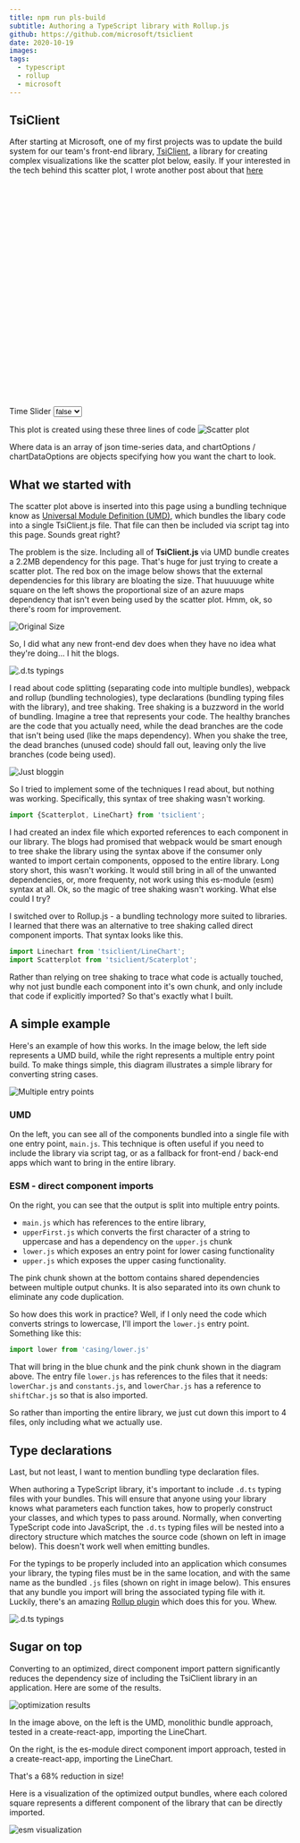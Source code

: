 ```yaml
---
title: npm run pls-build
subtitle: Authoring a TypeScript library with Rollup.js
github: https://github.com/microsoft/tsiclient
date: 2020-10-19
images:
tags:
  - typescript
  - rollup
  - microsoft
---
```


## TsiClient
After starting at Microsoft, one of my first projects was to update the build system for our team's front-end library, [TsiClient](https://github.com/microsoft/tsiclient), a library for creating complex visualizations like the scatter plot below, easily.  If your interested in the tech behind this scatter plot, I wrote another post about that [here](/projects/iot_tsi_internship/)

<div id="tsi-root" style="height: 400px;">
</div>
<div>
    <label>Time Slider</label>
    <select onchange='(function(){ toggleChartOption("isTemporal", (event.target.value === "true")) })(event)'>
            <option value="true">true</option>
            <option value="false" selected="">false</option>
    </select>
</div>

This plot is created using these three lines of code
![Scatter plot](/img/authoring-library/umd_script.png)

Where data is an array of json time-series data, and chartOptions / chartDataOptions are objects specifying how you want the chart to look.  

## What we started with
The scatter plot above is inserted into this page using a bundling technique know as [Universal Module Definition (UMD)](https://github.com/umdjs/umd), which bundles the libary code into a single TsiClient.js file.  That file can then be included via script tag into this page.  Sounds great right?

The problem is the size.  Including all of **TsiClient.js** via UMD bundle creates a 2.2MB dependency for this page.  That's huge for just trying to create a scatter plot.  The red box on the image below shows that the external dependencies for this library are bloating the size.  That huuuuuge white square on the left shows the proportional size of an azure maps dependency that isn't even being used by the scatter plot.  Hmm, ok, so there's room for improvement.

![Original Size](/img/authoring-library/original-size.png)

So, I did what any new front-end dev does when they have no idea what they're doing... I hit the blogs.

![.d.ts typings](/img/authoring-library/tldr.png)

I read about code splitting (separating code into multiple bundles), webpack and rollup (bundling technologies), type declarations (bundling typing files with the library), and tree shaking.  Tree shaking is a buzzword in the world of bundling.  Imagine a tree that represents your code.  The healthy branches are the code that you actually need, while the dead branches are the code that isn't being used (like the maps dependency).  When you shake the tree, the dead branches (unused code) should fall out, leaving only the live branches (code being used).

![Just bloggin](/img/authoring-library/bloggin.png)



So I tried to implement some of the techniques I read about, but nothing was working.  Specifically, this syntax of tree shaking wasn't working.  

```js
import {Scatterplot, LineChart} from 'tsiclient';
```

I had created an index file which exported references to each component in our library.  The blogs had promised that webpack would be smart enough to tree shake the library using the syntax above if the consumer only wanted to import certain components, opposed to the entire library.  Long story short, this wasn't working.  It would still bring in all of the unwanted dependencies, or, more frequenty, not work using this es-module (esm) syntax at all. Ok, so the magic of tree shaking wasn't working.  What else could I try?

I switched over to Rollup.js - a bundling technology more suited to libraries.  I learned that there was an alternative to tree shaking called direct component imports.  That syntax looks like this.

```js
import Linechart from 'tsiclient/LineChart';
import Scatterplot from 'tsiclient/Scaterplot';
```

Rather than relying on tree shaking to trace what code is actually touched, why not just bundle each component into it's own chunk, and only include that code if explicitly imported?  So that's exactly what I built.


## A simple example

Here's an example of how this works.  In the image below, the left side represents a UMD build, while the right represents a multiple entry point build.  To make things simple, this diagram illustrates a simple library for converting string cases.   

![Multiple entry points](/img/authoring-library/umd_vs_direct.png)

### UMD
On the left, you can see all of the components bundled into a single file with one entry point, `main.js`.  This technique is often useful if you need to include the library via script tag, or as a fallback for front-end / back-end apps which want to bring in the entire library.

### ESM - direct component imports
On the right, you can see that the output is split into multiple entry points.  

- `main.js` which has references to the entire library, 
- `upperFirst.js` which converts the first character of a string to uppercase and has a dependency on the `upper.js` chunk
- `lower.js` which exposes an entry point for lower casing functionality
- `upper.js` which exposes the upper casing functionality.

The pink chunk shown at the bottom contains shared dependencies between multiple output chunks. It is also separated into its own chunk to eliminate any code duplication.

So how does this work in practice?  Well, if I only need the code which converts strings to lowercase, I'll import the `lower.js` entry point.  Something like this:

```js
import lower from 'casing/lower.js'
```

That will bring in the blue chunk and the pink chunk shown in the diagram above.  The entry file `lower.js` has references to the files that it needs: `lowerChar.js` and `constants.js`, and `lowerChar.js` has a reference to `shiftChar.js` so that is also imported.

So rather than importing the entire library, we just cut down this import to 4 files, only including what we actually use.

## Type declarations
Last, but not least, I want to mention bundling type declaration files.

When authoring a TypeScript library, it's important to include `.d.ts` typing files with your bundles.  This will ensure that anyone using your library knows what parameters each function takes, how to properly construct your classes, and which types to pass around. Normally, when converting TypeScript code into JavaScript, the `.d.ts` typing files will be nested into a directory structure which matches the source code (shown on left in image below).  This doesn't work well when emitting bundles.  

For the typings to be properly included into an application which consumes your library, the typing files must be in the same location, and with the same name as the bundled `.js` files (shown on right in image below).  This ensures that any bundle you import will bring the associated typing file with it.  Luckily, there's an amazing [Rollup plugin](https://github.com/wessberg/rollup-plugin-ts) which does this for you.  Whew.

![.d.ts typings](/img/authoring-library/typing.png)


## Sugar on top
Converting to an optimized, direct component import pattern significantly reduces the dependency size of including the TsiClient library in an application.  Here are some of the results.

![optimization results](/img/authoring-library/size_reduction.png)

In the image above, on the left is the UMD, monolithic bundle approach, tested in a create-react-app, importing the LineChart.

On the right, is the es-module direct component import approach, tested in a create-react-app, importing the LineChart.

That's a 68% reduction in size!

Here is a visualization of the optimized output bundles, where each colored square represents a different component of the library that can be directly imported.

![esm visualization](/img/authoring-library/esm_viz.png)

<script src="https://unpkg.com/tsiclient@1.3.19/tsiclient.js"></script>
<link rel="stylesheet" type="text/css" href="https://unpkg.com/tsiclient@1.3.19/tsiclient.css"></link>

<script>
let data;
let chartDataOptions;
let scatterPlot;

// Set chart options
let chartOptions = {
    theme: 'light',
    yExtent: [0,1], 
    legend: screen.width > 650 ? 'shown' : 'compact', 
    offset: 'Local', 
    tooltip: true, 
    canDownload: false, 
    hideChartControlPanel: false, 
    is24HourTime: false, 
    singleLineXAxisLabel: '',
    xAxisHidden: false, 
    yAxisHidden: false,
    includeDots: false,
    includeEnvelope: false,
    interpolationFunction: 'curveMonotoneX',
    yAxisState: 'stacked',
    brushHandlesVisible: false,
    snapBrush: false,
    stacked: false, 
    zeroYAxis: true,
    arcWidthRatio: 1,
    spMeasures: ['avg', 'min', 'max'],
    isTemporal: false,
    spAxisLabels: null
}

function toggleChartOption(property, value = null) {
    //if value is null, assume a toggle
    chartOptions[property] = (value === null) ? !chartOptions[property] : value; 
    scatterPlot.render(data, chartOptions, chartDataOptions);
}

window.onload = function(){
    // Create fake data
    data = [];
    let minute = 60*1000
    let from = new Date(Math.floor(new Date(new Date().valueOf() / minute)) * minute);
    let to;
    for(let i = 0; i < 2; i++){
        let lines = {};
        data.push({[`Factory ${i}`]: lines});
        for(let j = 0; j < 3; j++){
            let values = {};
            lines[`Sensor ${j}`] = values;
            for(let k = 0; k < 10; k++){
                // if(!(k%2 && k%3)){  // if check is to create some sparseness in the data
                    to = new Date(from.valueOf() + 1000*60*k);
                    let val = Math.random() / 2 + .25;
                    let minVal = val - (Math.random() / 10);
                    let maxVal = val + (Math.random() / 10);
                    values[to.toISOString()] = {avg: val, min: minVal, max: maxVal};
                // }
            } 
        }
    }
    
    
    let searchSpan = {
        from: from.toISOString(),
        to: to.toISOString(),
        bucketSize: '1d'
    }
    chartDataOptions = data.map(d => {
        return {searchSpan: searchSpan};
    });

    let tsiClient = new TsiClient(); // Create TsiClient
    scatterPlot = new tsiClient.ux.ScatterPlot(document.getElementById('tsi-root'))
    scatterPlot.render(data, chartOptions, chartDataOptions); // Render Scatter
}
</script>